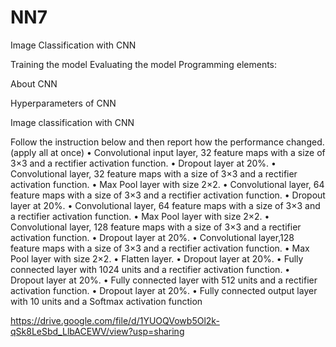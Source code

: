 # NN7
Image Classification with CNN

Training the model
Evaluating the model
Programming elements:

About CNN

Hyperparameters of CNN

Image classification with CNN

Follow the instruction below and then report how the performance changed.(apply all at once) • Convolutional input layer, 32 feature maps with a size of 3×3 and a rectifier activation function. • Dropout layer at 20%. • Convolutional layer, 32 feature maps with a size of 3×3 and a rectifier activation function. • Max Pool layer with size 2×2. • Convolutional layer, 64 feature maps with a size of 3×3 and a rectifier activation function. • Dropout layer at 20%. • Convolutional layer, 64 feature maps with a size of 3×3 and a rectifier activation function. • Max Pool layer with size 2×2. • Convolutional layer, 128 feature maps with a size of 3×3 and a rectifier activation function. • Dropout layer at 20%. • Convolutional layer,128 feature maps with a size of 3×3 and a rectifier activation function. • Max Pool layer with size 2×2. • Flatten layer. • Dropout layer at 20%. • Fully connected layer with 1024 units and a rectifier activation function. • Dropout layer at 20%. • Fully connected layer with 512 units and a rectifier activation function. • Dropout layer at 20%. • Fully connected output layer with 10 units and a Softmax activation function

https://drive.google.com/file/d/1YUOQVowb5Ol2k-qSk8LeSbd_LlbACEWV/view?usp=sharing
